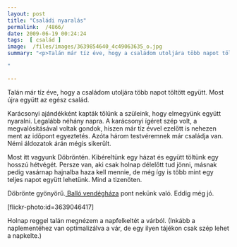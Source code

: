 ```yaml
---
layout: post
title: "Családi nyaralás"
permalink:  /4866/ 
date: 2009-06-19 00:24:24
tags:  [ család ] 
image:  /files/images/3639854640_4c49063635_o.jpg 
summary: "<p>Talán már tíz éve, hogy a családom utoljára több napot töltött együtt. Most újra együtt az egész család.  
"

---
```

Talán már tíz éve, hogy a családom utoljára több napot töltött együtt. Most újra együtt az egész család.

Karácsonyi ajándékként kapták tőlünk a szüleink, hogy elmegyünk együtt nyaralni. Legalább néhány napra. A karácsonyi ígéret szép volt, a megvalósításával voltak gondok, hiszen már tíz évvel ezelőtt is nehezen ment az időpont egyeztetés. Azóta három testvéremnek már családja van. Némi áldozatok árán mégis sikerült.

Most itt vagyunk Döbröntén. Kibéreltünk egy házat és együtt töltünk egy hosszú hétvégét. Persze van, aki csak holnap délelőtt tud jönni, másnak pedig vasárnap hajnalba haza kell mennie, de még így is több mint egy teljes napot együtt lehetünk. Mind a tizenöten.

Döbrönte gyönyörű.<a href="http://www.ballovendeghazdobronte.extra.hu/"> Balló vendégháza</a> pont nekünk való. Eddig még jó.

<p class="rtecenter">[flickr-photo:id=3639046417]</p>  
Holnap reggel talán megnézem a napfelkeltét a várból. (Inkább a naplementéhez van optimalizálva a vár, de egy ilyen tájékon csak szép lehet a napkelte.)

&nbsp;

